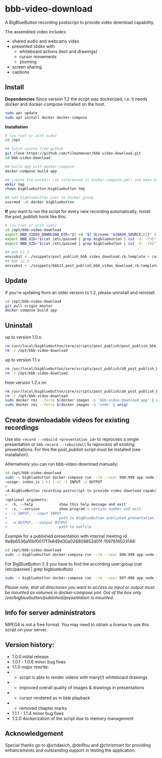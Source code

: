 # bbb-video-download
A BigBlueButton recording postscript to provide video download capability.

The assembled video includes:
* shared audio and webcams video
* presented slides with
    * whiteboard actions (text and drawings)
    * cursor movements
    * zooming
* screen sharing
* captions


## Install

**Dependencies**
Since version 1.2 the script was dockerized, i.e. it needs docker and docker-compose installed on the host. 

```bash
sudo apt update
sudo apt install docker docker-compose
```

**Installation**
```bash
# (as root or with sudo)
cd /opt

## fetch source from github
git clone https://github.com/tilmanmoser/bbb-video-download.git
cd bbb-video-download

## build app with docker-compose
docker-compose build app

## create the workdir (as referenced in docker-compose.yml) and make bigbluebutton the owner
mkdir tmp
chown bigbluebutton:bigbluebutton tmp

## add bigbluebutton user to docker group
usermod -aG docker bigbluebutton
```

**If** you want to run the script for every new recording automatically, install the post_publish hook like this:
```bash
# (as root or with sudo)
cd /opt/bbb-video-download
export BBB_VIDEO_DOWNLOAD_DIR="$( cd "$( dirname "${BASH_SOURCE[0]}" )" >/dev/null 2>&1 && pwd )"
export BBB_UID="$(cat /etc/passwd | grep bigbluebutton | cut -d: -f3)"
export BBB_GID="$(cat /etc/passwd | grep bigbluebutton | cut -d: -f4)"

## bbb v2.2:
envsubst < ./snippets/post_publish_bbb_video_download.rb.template > /usr/local/bigbluebutton/core/scripts/post_publish/a0_post_publish_bbb_video_download.rb
## bbb v2.3:
envsubst < ./snippets/bbb23_post_publish_bbb_video_download.rb.template > /usr/local/bigbluebutton/core/scripts/post_publish/a0_post_publish_bbb_video_download.rb
```

## Update
If you're updating from an older version to 1.2, please uninstall and reinstall.

```bash
cd /opt/bbb-video-download
git pull origin master
docker-compose build app
```

## Uninstall
up to version 1.0.x:
```bash
rm /usr/local/bigbluebutton/core/scripts/post_publish/post_publish_bbb_video_download.rb
rm -r /opt/bbb-video-download
```

up to version 1.1.x
```bash
rm /usr/local/bigbluebutton/core/scripts/post_publish/a0_post_publish_bbb_video_download.rb
rm -r /opt/bbb-video-download
```

from version 1.2.x on
```bash
rm /usr/local/bigbluebutton/core/scripts/post_publish/a0_post_publish_bbb_video_download.rb
rm -r /opt/bbb-video-download
sudo docker rmi --force $(docker images -q 'bbb-video-download_app' | uniq)
sudo docker rmi --force $(docker images -q 'node' | uniq)
```


## Create downloadable videos for existing recordings
Use `bbb-record --rebuild <presentation_id>` to reprocess a single presentation or `bbb-record --rebuildall` to reprocess all existing presentations. For this the post_publish script must be installed (see installation).

Alternatively you can run bbb-video-download manually:
```bash
cd /opt/bbb-video-download
sudo -u bigbluebutton docker-compose run --rm --user 998:998 app node index.js -h
>usage: index.js [-h] [-v] -i INPUT -o OUTPUT
>
>A BigBlueButton recording postscript to provide video download capability.
>
>optional arguments:
>  -h, --help            show this help message and exit
>  -v, --version         show program's version number and exit
>  -i INPUT, --input INPUT
>                        path to BigBlueButton published presentation
>  -o OUTPUT, --output OUTPUT
>                        path to outfile
```

Example for a published presentation with internal meeting id 9a9b6536a10b10017f7e849d30a026809852d01f-1597816023148:
```bash
cd /opt/bbb-video-download
sudo -u bigbluebutton docker-compose run --rm --user 998:998 app node index.js -i /var/bigbluebutton/published/presentation/9a9b6536a10b10017f7e849d30a026809852d01f-1597816023148 -o /var/bigbluebutton/published/presentation/9a9b6536a10b10017f7e849d30a026809852d01f-1597816023148/video.mp4
```
For BigBlueButton 2.3 you have to find the according user:group (cat /etc/passwd | grep bigbluebutton)
```bash
sudo -u bigbluebutton docker-compose run --rm --user 997:996 app node index.js -i /var/bigbluebutton/published/presentation/9a9b6536a10b10017f7e849d30a026809852d01f-1597816023148 -o /var/bigbluebutton/published/presentation/9a9b6536a10b10017f7e849d30a026809852d01f-1597816023148/video.mp4
```

*Please note, that all directories you want to access as input or output must be mounted as volumes in docker-compose.yml. Out of the box only /var/bigbluebutton/published/presentation is mounted.*


## Info for server administrators
MPEG4 is not a free format. You may need to obtain a license to use this script on your server.

## Version history:
- 1.0.0 initial release
- 1.0.1 - 1.0.6 minor bug fixes
- 1.1.0 major rewrite:
- - script is able to render videos with many(!) whiteboard drawings
- - improved overall quality of images & drawings in presentations
- - cursor rendered as in bbb playback
- - removed chapter marks
- 1.1.1 - 1.1.4 minor bug fixes
- 1.2.0 dockerization of the script due to memory management

## Acknowledgement
Special thanks go to @ichdasich, @deiflou and @christmart for providing enhancements and outstanding support in testing the application.

